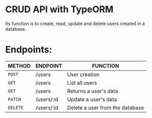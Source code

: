 # CRUD API with TypeORM

<description>
Its function is to create, read, update and delete users created in a database.</description>

# Endpoints:


| METHOD | ENDPOINT | FUNCTION |
| --- |  --- | --- |
| `POST` | /users  | User creation
| `GET`  | /users  | List all users
| `GET`  | /users | Returns a user's data
| `PATCH` |/users/:id  | Update a user's data
| `DELETE` |/users/:id | Delete a user from the database
